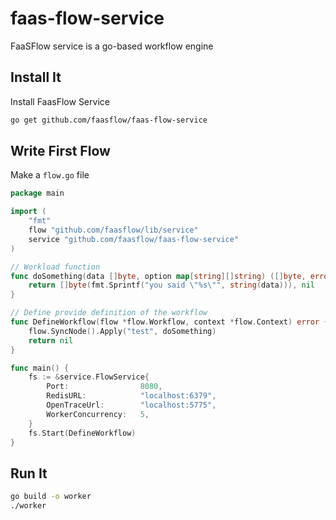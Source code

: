 # faas-flow-service

FaaSFlow service is a go-based workflow engine



## Install It 
Install FaasFlow Service
```sh
go get github.com/faasflow/faas-flow-service
```

## Write First Flow
Make a `flow.go` file
```go
package main

import (
	"fmt"
	flow "github.com/faasflow/lib/service"
	service "github.com/faasflow/faas-flow-service"
)

// Workload function
func doSomething(data []byte, option map[string][]string) ([]byte, error) {
	return []byte(fmt.Sprintf("you said \"%s\"", string(data))), nil
}

// Define provide definition of the workflow
func DefineWorkflow(flow *flow.Workflow, context *flow.Context) error {
	flow.SyncNode().Apply("test", doSomething)
	return nil
}

func main() {
	fs := &service.FlowService{
		Port:                8080,
		RedisURL:            "localhost:6379",
		OpenTraceUrl:        "localhost:5775",
		WorkerConcurrency:   5,
	}
	fs.Start(DefineWorkflow)
}
```

## Run It 
```sh
go build -o worker
./worker
```
